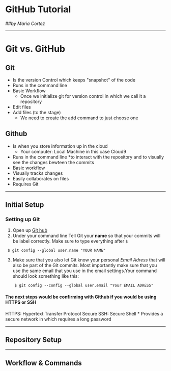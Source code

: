 # GitHub Tutorial

##_by Maria Cortez_

---
# Git   vs. GitHub
 
 ## Git    
* Is the version Control which keeps "snapshot" of the code
* Runs in the command line  
* Basic Workflow 
    * Once we initialize git for version control in which we call it a repository
*  Edit files 
*  Add files (to the stage)
    *  We need to create the add command to just choose one 

  
## Github 
* Is when you store information up in the cloud 
    * Your computer: Local Machine in this case Cloud9 
* Runs in the command line
    *to interact with the repository and to visually see the changes bewteen the commits
* Basic workflow
* Visually tracks changes 
* Easily collaborates on files 
* Requires Git 

 ---

## Initial Setup

### Setting up Git
 1. Open up [Git hub](www.github.com)
 2. Under your command line Tell Git your **name** so that your commits will be label correctly. Make sure to type everything after `$`
   ```
    $ git config --global user.name "YOUR NAME"
```
 3. Make sure that you also let Git know your personal _Email Adress_ that will also be part of the Git commits.  Most importantly make sure that you use the same email that you use in the email settings.Your command should look something like this: 

 ``` 
     $ git config --config --global user.email "Your EMAIL ADRESS"
```
#### The next steps would be confirming with Github if you would be using **HTTPS** or **SSH**
HTTPS: Hypertext Transfer Protocol Secure
SSH: Secure Shell 
    * Provides a secure network in which requires a long password
 
---


## Repository Setup



---
## Workflow & Commands
